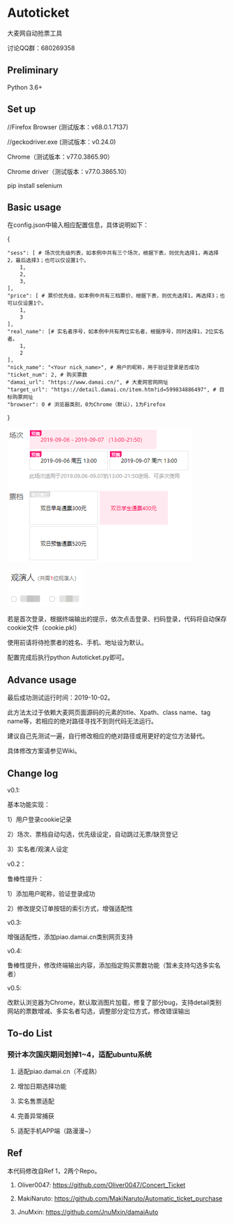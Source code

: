# Autoticket
大麦网自动抢票工具

讨论QQ群：680269358

## Preliminary
Python 3.6+

## Set up
//Firefox Browser (测试版本：v68.0.1.7137)

//geckodriver.exe (测试版本：v0.24.0)

Chrome（测试版本：v77.0.3865.90）

Chrome driver（测试版本：v77.0.3865.10）

pip install selenium

## Basic usage
在config.json中输入相应配置信息，具体说明如下：

{
    
    "sess": [ # 场次优先级列表，如本例中共有三个场次，根据下表，则优先选择1，再选择2，最后选择3；也可以仅设置1个。
        1,
        2,
        3,
    ],
    "price": [ # 票价优先级，如本例中共有三档票价，根据下表，则优先选择1，再选择3；也可以仅设置1个。
        1,
        3
    ],
    "real_name": [# 实名者序号，如本例中共有两位实名者，根据序号，同时选择1，2位实名者。
        1,
        2
    ],
    "nick_name": "<Your nick_name>", # 用户的昵称，用于验证登录是否成功
    "ticket_num": 2, # 购买票数
    "damai_url": "https://www.damai.cn/", # 大麦网官网网址
    "target_url": "https://detail.damai.cn/item.htm?id=599834886497", # 目标购票网址
    "browser": 0 # 浏览器类别，0为Chrome（默认），1为Firefox
}

![avatar](/picture/1.png)

![avatar](/picture/2.png)

若是首次登录，根据终端输出的提示，依次点击登录、扫码登录，代码将自动保存cookie文件（cookie.pkl）

使用前请将待抢票者的姓名、手机、地址设为默认。

配置完成后执行python Autoticket.py即可。

## Advance usage
最后成功测试运行时间：2019-10-02。

此方法太过于依赖大麦网页面源码的元素的title、Xpath、class name、tag name等，若相应的绝对路径寻找不到则代码无法运行。

建议自己先测试一遍，自行修改相应的绝对路径或用更好的定位方法替代。

具体修改方案请参见Wiki。

## Change log

v0.1: 

基本功能实现：

  1）用户登录cookie记录
  
  2）场次、票档自动勾选，优先级设定，自动跳过无票/缺货登记
  
  3）实名者/观演人设定
  
v0.2：

鲁棒性提升：

  1）添加用户昵称，验证登录成功
  
  2）修改提交订单按钮的索引方式，增强适配性
  
v0.3:

增强适配性，添加piao.damai.cn类别网页支持

v0.4:

鲁棒性提升，修改终端输出内容，添加指定购买票数功能（暂未支持勾选多实名者）

v0.5:

改默认浏览器为Chrome，默认取消图片加载，修复了部分bug，支持detail类别网站的票数增减、多实名者勾选，调整部分定位方式，修改错误输出
  
## To-do List

### 预计本次国庆期间划掉1~4，适配ubuntu系统

1. 适配piao.damai.cn（不成熟）

2. 增加日期选择功能

3. 实名售票适配

4. 完善异常捕获

5. 适配手机APP端（路漫漫~）

## Ref
本代码修改自Ref 1，2两个Repo。

1. Oliver0047: https://github.com/Oliver0047/Concert_Ticket

2. MakiNaruto: https://github.com/MakiNaruto/Automatic_ticket_purchase

3. JnuMxin: https://github.com/JnuMxin/damaiAuto
